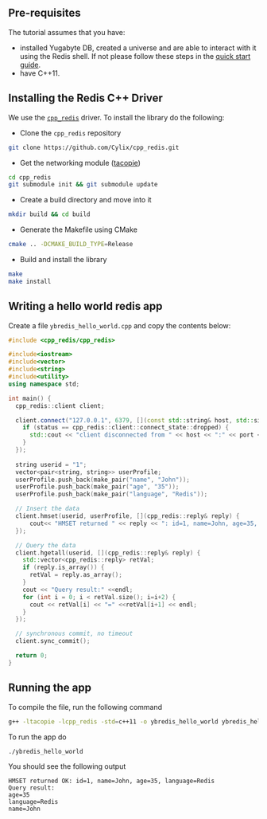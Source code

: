 
## Pre-requisites

The tutorial assumes that you have:

- installed Yugabyte DB, created a universe and are able to interact with it using the Redis shell. If
  not please follow these steps in the [quick start guide](/quick-start/test-redis/).
- have C++11.

## Installing the Redis C++ Driver

We use the [`cpp_redis`](https://redis.io/clients#c--) driver. To install the library do the following:

- Clone the `cpp_redis` repository
```{.sh .copy}
git clone https://github.com/Cylix/cpp_redis.git
```

- Get the networking module ([tacopie](https://github.com/Cylix/tacopie))
```{.sh .copy}
cd cpp_redis
git submodule init && git submodule update
```

- Create a build directory and move into it
```{.sh .copy}
mkdir build && cd build
```

- Generate the Makefile using CMake
```{.sh .copy}
cmake .. -DCMAKE_BUILD_TYPE=Release
```

- Build and install the library
```{.sh .copy}
make
make install
```

## Writing a hello world redis app

Create a file `ybredis_hello_world.cpp` and copy the contents below:

```{.cpp .copy}
#include <cpp_redis/cpp_redis>

#include<iostream>
#include<vector>
#include<string>
#include<utility>
using namespace std;

int main() {
  cpp_redis::client client;

  client.connect("127.0.0.1", 6379, [](const std::string& host, std::size_t port, cpp_redis::client::connect_state status) {
    if (status == cpp_redis::client::connect_state::dropped) {
      std::cout << "client disconnected from " << host << ":" << port << std::endl;
    }
  });
  
  string userid = "1";
  vector<pair<string, string>> userProfile;
  userProfile.push_back(make_pair("name", "John"));
  userProfile.push_back(make_pair("age", "35"));
  userProfile.push_back(make_pair("language", "Redis"));

  // Insert the data
  client.hmset(userid, userProfile, [](cpp_redis::reply& reply) {
      cout<< "HMSET returned " << reply << ": id=1, name=John, age=35, language=Redis" << endl;
  });

  // Query the data
  client.hgetall(userid, [](cpp_redis::reply& reply) {
    std::vector<cpp_redis::reply> retVal;
    if (reply.is_array()) {
      retVal = reply.as_array();
    }
    cout << "Query result:" <<endl;
    for (int i = 0; i < retVal.size(); i=i+2) {
      cout << retVal[i] << "=" <<retVal[i+1] << endl; 
    }
  });

  // synchronous commit, no timeout
  client.sync_commit();

  return 0;
}
```

## Running the app

To compile the file, run the following command

```{.sh .copy }
g++ -ltacopie -lcpp_redis -std=c++11 -o ybredis_hello_world ybredis_hello_world.cpp
```

To run the app do

```{.sh .copy}
./ybredis_hello_world
```

You should see the following output

```
HMSET returned OK: id=1, name=John, age=35, language=Redis
Query result: 
age=35
language=Redis
name=John
```
